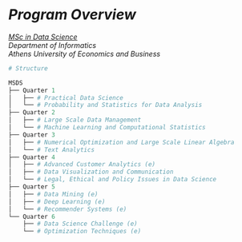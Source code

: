 # *Program Overview*

[*MSc in Data Science*](https://datascience.aueb.gr/)  
*Department of Informatics*  
*Athens University of Economics and Business*

```python
# Structure

MSDS
├── Quarter 1
│   ├── # Practical Data Science
│   └── # Probability and Statistics for Data Analysis
├── Quarter 2
│   ├── # Large Scale Data Management
│   └── # Machine Learning and Computational Statistics
├── Quarter 3
│   ├── # Numerical Optimization and Large Scale Linear Algebra
│   └── # Text Analytics
├── Quarter 4
│   ├── # Advanced Customer Analytics (e)
│   ├── # Data Visualization and Communication
│   └── # Legal, Ethical and Policy Issues in Data Science
├── Quarter 5
│   ├── # Data Mining (e)
│   ├── # Deep Learning (e)
│   └── # Recommender Systems (e)
└── Quarter 6
    ├── # Data Science Challenge (e)
    └── # Optimization Techniques (e)
```
